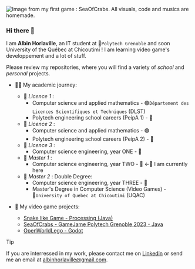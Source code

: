 ![Image from my first game : SeaOfCrabs. All visuals, code and musics are homemade.](https://github.com/AlbinHorlaville/AlbinHorlaville/assets/98279992/3556872e-202f-43b0-898b-5e56d6aa2c02)


### Hi there 👋

I am **Albin Horlaville**, an IT student at 🔵`Polytech Grenoble` and soon University of the Québec at  Chicoutimi ! I am learning video game's developpement and a lot of stuff.

Please review my repositories, where you will find a variety of *school* and *personal* projects.

- 👨‍🎓 My academic journey:
  - 🦎 _Licence 1_ :
      - Computer science and applied mathematics - 🟢`Département des Licences Scientifiques et Techniques` (DLST)
      - Polytech engineering school careers (PeipA 1) - 🔵
  - 🐍 _Licence 2_ :
      - Computer science and applied mathematics - 🟢
      - Polytech engineering school careers (PeipA 2) - 🔵
  - 🦕 _Licence 3_ :
      - Computer science engineering, year ONE - 🔵
  - 🦖 _Master 1_ :
      - Computer science engineering, year TWO - 🔵  <-👾 I am currently here
  - 🐉 _Master 2_ : Double Degree:
      - Computer science engineering, year THREE - 🔵
      - Master's Degree in Computer Science (Video Games) - 🔴`University of Quebec at Chicoutimi` (UQAC)

- 🧞 My video game projects:
  - [Snake like Game - Processing (Java)](https://github.com/AlbinHorlaville/Lombriz-Game-Processing)
  - [SeaOfCrabs - GameJame Polytech Grenoble 2023 - Java](https://github.com/AlbinHorlaville/SeaOfCrabs_GameJam_Polytech_2023)
  - [OpenWorldLego - Godot](https://github.com/AlbinHorlaville/Open-World-Lego-Minecraft)

> [!TIP]
> If you are interressed in my work, please contact me on [Linkedin](www.linkedin.com/in/albin-horlaville) or send me an email at albinhorlaville@gmail.com.
